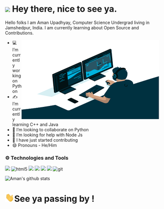 <h1><img src="https://emojis.slackmojis.com/emojis/images/1531849430/4246/blob-sunglasses.gif?1531849430" width="30"/> Hey there, nice to see ya.</h1>



<!--
**AmanUpadhyay8/AmanUpadhyay8** is a ✨ _special_ ✨ repository because its `README.md` (this file) appears on your GitHub profile. -->

 Hello folks I am Aman Upadhyay, Computer Science Undergrad living in Jamshedpur, India. I am currently learning about
 Open Source and Contributions.

 <img align="right" alt="GIF" src="https://raw.githubusercontent.com/AmanUpadhyay8/AmanUpadhyay8/main/code.gif" width="450" height="260" />

- 💻 I’m currently working on Python                                                
- ✍ I’m currently learning C++ and Java
- 🤩 I’m looking to collaborate on Python
- 🤔 I’m looking for help with Node Js
- 🥳 I have just started contributing
- 😄 Pronouns - He/Him

### ⚙ Technologies and Tools

![](https://img.shields.io/badge/Code-Python-informational?style=flat&logo=python&logoColor=white&color=2bbc8a)
<img alt="html5" src="https://img.shields.io/badge/-HTML5-E34F26?style=flat-square&logo=html5&logoColor=white" />
![](https://img.shields.io/badge/Code-CSS-blue)
![](https://img.shields.io/badge/Code-C%2B%2B-blue)
![](https://img.shields.io/badge/Code-Java-orange)
![](https://img.shields.io/badge/Editor-VS%20Code-blue)
<img alt="git" src="https://img.shields.io/badge/-Git-F05032?style=flat-square&logo=git&logoColor=white" />

![Aman's github stats](https://github-readme-stats.vercel.app/api?username=AmanUpadhyay8&show_icons=true&theme=radical)



<h1> <img src="https://raw.githubusercontent.com/AmanUpadhyay8/AmanUpadhyay8/main/wave.gif" width="30px"/>See ya passing by !</h1>
